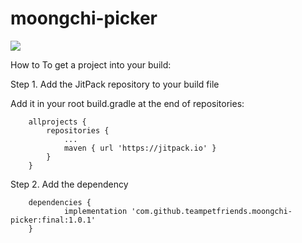 # moongchi-picker

[![](https://jitpack.io/v/teampetfriends/moongchi-picker.svg)](https://jitpack.io/#teampetfriends/moongchi-picker)

How to
To get a project into your build:

Step 1. Add the JitPack repository to your build file

Add it in your root build.gradle at the end of repositories:

```
	allprojects {
		repositories {
			...
			maven { url 'https://jitpack.io' }
		}
	}
```

Step 2. Add the dependency

```
	dependencies {
	        implementation 'com.github.teampetfriends.moongchi-picker:final:1.0.1'
	}
```
